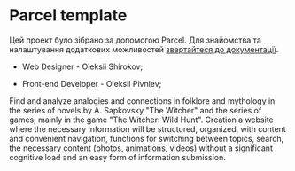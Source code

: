 # Parcel template

Цей проект було зібрано за допомогою Parcel. Для знайомства та налаштування
додаткових можливостей [звертайтеся до документації](https://parceljs.org/).

- Web Designer - Oleksii Shirokov;

- Front-end Developer - Oleksii Pivniev;

Find and analyze analogies and connections in folklore and mythology in the series of novels by A. Sapkovsky "The Witcher" and the series of games, mainly in the game "The Witcher: Wild Hunt".
Creation a website where the necessary information will be structured, organized, with content and convenient navigation, functions for switching between topics, search, the necessary content (photos, animations, videos) without a significant cognitive load and an easy form of information submission.